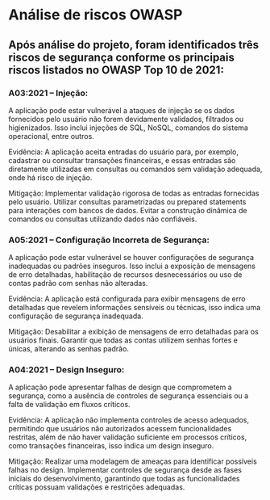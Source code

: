 # Análise de riscos OWASP

## Após análise do projeto, foram identificados três riscos de segurança conforme os principais riscos listados no OWASP Top 10 de 2021:

### A03:2021 – Injeção:

A aplicação pode estar vulnerável a ataques de injeção se os dados fornecidos pelo usuário não forem devidamente validados, filtrados ou higienizados. Isso inclui injeções de SQL, NoSQL, comandos do sistema operacional, entre outros.

Evidência: A aplicação aceita entradas do usuário para, por exemplo, cadastrar ou consultar transações financeiras, e essas entradas são diretamente utilizadas em consultas ou comandos sem validação adequada, onde há risco de injeção.

Mitigação: Implementar validação rigorosa de todas as entradas fornecidas pelo usuário. Utilizar consultas parametrizadas ou prepared statements para interações com bancos de dados. Evitar a construção dinâmica de comandos ou consultas utilizando dados não confiáveis.

### A05:2021 – Configuração Incorreta de Segurança:

A aplicação pode estar vulnerável se houver configurações de segurança inadequadas ou padrões inseguros. Isso inclui a exposição de mensagens de erro detalhadas, habilitação de recursos desnecessários ou uso de contas padrão com senhas não alteradas.

Evidência: A aplicação está configurada para exibir mensagens de erro detalhadas que revelem informações sensíveis ou técnicas, isso indica uma configuração de segurança inadequada.

Mitigação: Desabilitar a exibição de mensagens de erro detalhadas para os usuários finais. Garantir que todas as contas utilizem senhas fortes e únicas, alterando as senhas padrão.

### A04:2021 – Design Inseguro:

A aplicação pode apresentar falhas de design que comprometem a segurança, como a ausência de controles de segurança essenciais ou a falta de validação em fluxos críticos.

Evidência: A aplicação não implementa controles de acesso adequados, permitindo que usuários não autorizados acessem funcionalidades restritas, além de não haver validação suficiente em processos críticos, como transações financeiras, isso indica um design inseguro.

Mitigação: Realizar uma modelagem de ameaças para identificar possíveis falhas no design. Implementar controles de segurança desde as fases iniciais do desenvolvimento, garantindo que todas as funcionalidades críticas possuam validações e restrições adequadas.